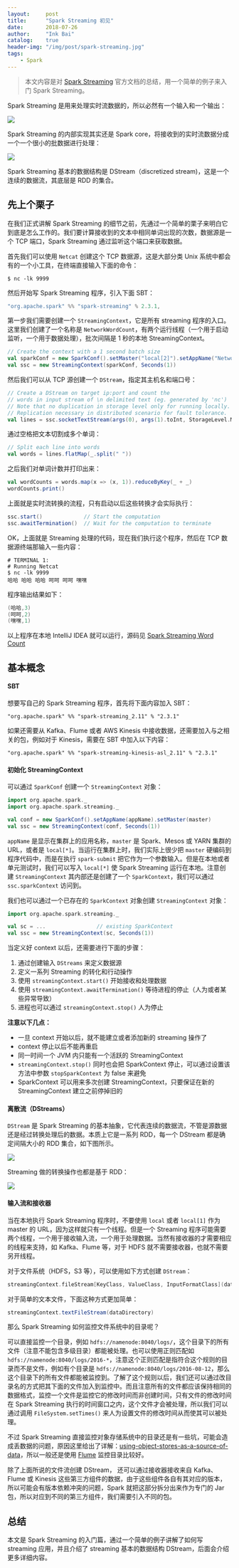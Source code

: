 ```yaml
---
layout:     post
title:      "Spark Streaming 初见"
date:       2018-07-26
author:     "Ink Bai"
catalog:    true
header-img: "/img/post/spark-streaming.jpg"
tags:
    - Spark
---
```


> 本文内容是对 [Spark Streaming](https://spark.apache.org/docs/latest/streaming-programming-guide.html) 官方文档的总结，用一个简单的例子来入门 Spark Streaming。

Spark Streaming 是用来处理实时流数据的，所以必然有一个输入和一个输出：

![](/img/content/streaming-arch.png)

Spark Streaming 的内部实现其实还是 Spark core，将接收到的实时流数据分成一个一个很小的批数据进行处理：

![](/img/content/streaming-flow.png)

Spark Streaming 基本的数据结构是 DStream（discretized stream)，这是一个连续的数据流，其底层是 RDD 的集合。

## 先上个栗子
在我们正式讲解 Spark Streaming 的细节之前，先通过一个简单的栗子来明白它到底是怎么工作的。我们要计算接收到的文本中相同单词出现的次数，数据源是一个 TCP 端口，Spark Streaming 通过监听这个端口来获取数据。

首先我们可以使用 `Netcat` 创建这个 TCP 数据源，这是大部分类 Unix 系统中都会有的一个小工具，在终端直接输入下面的命令：

```
$ nc -lk 9999
```

然后开始写 Spark Streaming 程序，引入下面 SBT：

```scala
"org.apache.spark" %% "spark-streaming" % 2.3.1,
```

第一步我们需要创建一个 `StreamingContext`，它是所有 streaming 程序的入口。这里我们创建了一个名称是 `NetworkWordCount`，有两个运行线程（一个用于启动监听，一个用于数据处理），批次间隔是 1 秒的本地 StreamingContext。

```scala
// Create the context with a 1 second batch size
val sparkConf = new SparkConf().setMaster("local[2]").setAppName("NetworkWordCount")
val ssc = new StreamingContext(sparkConf, Seconds(1))
```

然后我们可以从 TCP 源创建一个 `DStream`，指定其主机名和端口号：

```scala
// Create a DStream on target ip:port and count the
// words in input stream of \n delimited text (eg. generated by 'nc')
// Note that no duplication in storage level only for running locally.
// Replication necessary in distributed scenario for fault tolerance.
val lines = ssc.socketTextStream(args(0), args(1).toInt, StorageLevel.MEMORY_AND_DISK_SER)
```

通过空格把文本切割成多个单词：

```scala
// Split each line into words
val words = lines.flatMap(_.split(" "))
```

之后我们对单词计数并打印出来：

```scala
val wordCounts = words.map(x => (x, 1)).reduceByKey(_ + _)
wordCounts.print()
```

上面就是实时流转换的流程，只有启动以后这些转换才会实际执行：

```scala
ssc.start()             // Start the computation
ssc.awaitTermination()  // Wait for the computation to terminate
```

OK，上面就是 Streaming 处理的代码，现在我们执行这个程序，然后在 TCP 数据源终端那输入一些内容：

```
# TERMINAL 1:
# Running Netcat
$ nc -lk 9999
哈哈 哈哈 哈哈 呵呵 呵呵 嘿嘿
```

程序输出结果如下：

```scala
(哈哈,3)
(呵呵,2)
(嘿嘿,1)
```

以上程序在本地 IntelliJ IDEA 就可以运行，源码见 [Spark Streaming Word Count](https://github.com/Trigl/spark-learning/blob/master/src/main/scala/ink/baixin/spark/examples/streaming/NetworkWordCount.scala)

## 基本概念
#### SBT
想要写自己的 Spark Streaming 程序，首先将下面内容加入 SBT：

```
"org.apache.spark" %% "spark-streaming_2.11" % "2.3.1"
```

如果还需要从 Kafka、Flume 或者 AWS Kinesis 中接收数据，还需要加入与之相关的包，例如对于 Kinesis，需要在 SBT 中加入以下内容：

```
"org.apache.spark" %% "spark-streaming-kinesis-asl_2.11" % "2.3.1"
```

#### 初始化 StreamingContext
可以通过 `SparkConf` 创建一个 `StreamingContext` 对象：

```scala
import org.apache.spark._
import org.apache.spark.streaming._

val conf = new SparkConf().setAppName(appName).setMaster(master)
val ssc = new StreamingContext(conf, Seconds(1))
```

`appName` 是显示在集群上的应用名称，`master` 是 Spark、Mesos 或 YARN 集群的 URL，或者是 `local[*]`。当运行在集群上时，我们实际上很少把 `master` 硬编码到程序代码中，而是在执行 `spark-submit` 把它作为一个参数输入。但是在本地或者单元测试时，我们可以写入 `local[*]` 使 Spark Streaming 运行在本地。注意创建 `StreamingContext` 其内部还是创建了一个 `SparkContext`，我们可以通过 `ssc.sparkContext` 访问到。

我们也可以通过一个已存在的 `SparkContext` 对象创建 `StreamingContext` 对象：

```scala
import org.apache.spark.streaming._

val sc = ...                // existing SparkContext
val ssc = new StreamingContext(sc, Seconds(1))
```

当定义好 context 以后，还需要进行下面的步骤：

1. 通过创建输入 `DStreams` 来定义数据源
2. 定义一系列 Streaming 的转化和行动操作
3. 使用 `streamingContext.start()` 开始接收和处理数据
4. 使用 `streamingContext.awaitTermination()` 等待进程的停止（人为或者某些异常导致）
5. 进程也可以通过 `streamingContext.stop()` 人为停止

**注意以下几点：**

- 一旦 context 开始以后，就不能建立或者添加新的 streaming 操作了
- context 停止以后不能再重启
- 同一时间一个 JVM 内只能有一个活跃的 StreamingContext
- `streamingContext.stop()` 同时也会把 SparkContext 停止，可以通过设置该方法中参数 `stopSparkContext` 为 false 来避免
- SparkContext 可以用来多次创建 StreamingContext，只要保证在新的 StreamingContext 建立之前停掉旧的

#### 离散流（DStreams）
`DStream` 是 Spark Streaming 的基本抽象，它代表连续的数据流，不管是源数据还是经过转换处理后的数据。本质上它是一系列 RDD，每一个 DStream 都是确定间隔大小的 RDD 集合，如下图所示。

![](/img/content/streaming-dstream.png)

Streaming 做的转换操作也都是基于 RDD：

![](/img/content/streaming-dstream-ops.png)

#### 输入流和接收器
当在本地执行 Spark Streaming 程序时，不要使用 `local` 或者 `local[1]` 作为 master 的 URL，因为这样就只有一个线程。但是一个 Streaming 程序可能需要两个线程，一个用于接收输入流，一个用于处理数据。当然有接收器的才需要相应的线程来支持，如 Kafka、Flume 等，对于 HDFS 就不需要接收器，也就不需要另开线程。

对于文件系统（HDFS，S3 等），可以使用如下方式创建 `DStream`：

```scala
streamingContext.fileStream[KeyClass, ValueClass, InputFormatClass](dataDirectory)
```

对于简单的文本文件，下面这种方式更加简单：

```scala
streamingContext.textFileStream(dataDirectory)
```

那么 Spark Streaming 如何监控文件系统中的目录呢？

可以直接监控一个目录，例如 `hdfs://namenode:8040/logs/`，这个目录下的所有文件（注意不能包含多级目录）都能被处理。也可以使用正则匹配如 `hdfs://namenode:8040/logs/2016-*`，注意这个正则匹配是指符合这个规则的目录而不是文件，例如有个目录是 `hdfs://namenode:8040/logs/2016-08-12`，那么这个目录下的所有文件都能被监控到。了解了这个规则以后，我们还可以通过改目录名的方式把其下面的文件加入到监控中。而且注意所有的文件都应该保持相同的数据格式，监控一个文件是监控它的修改时间而非创建时间，只有文件的修改时间在 Spark Streaming 执行的时间窗口之内，这个文件才会被处理，所以我们可以通过调用 `FileSystem.setTimes()` 来人为设置文件的修改时间从而使其可以被处理。

不过 Spark Streaming 直接监控对象存储系统中的目录还是有一些坑，可能会造成丢数据的问题，原因这里给出了详解：[using-object-stores-as-a-source-of-data](https://spark.apache.org/docs/latest/streaming-programming-guide.html#using-object-stores-as-a-source-of-data)，所以一般还是使用 [Flume](http://flume.apache.org) 监控目录比较好。

除了上面所说的文件流创建 DStream， 还可以通过接收器接收来自 Kafka、Flume 或 Kinesis 这些第三方组件的数据，由于这些组件各自有其对应的版本，所以可能会有版本依赖冲突的问题，Spark 就把这部分拆分出来作为专门的 Jar 包，所以对应到不同的第三方组件，我们需要引入不同的包。

## 总结
本文是 Spark Streaming 的入门篇，通过一个简单的例子讲解了如何写 streaming 应用，并且介绍了 streaming 基本的数据结构 DStream，后面会介绍更多详细内容。
